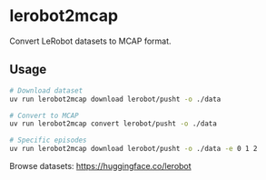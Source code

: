 # lerobot2mcap

Convert LeRobot datasets to MCAP format.

## Usage

```bash
# Download dataset
uv run lerobot2mcap download lerobot/pusht -o ./data

# Convert to MCAP
uv run lerobot2mcap convert lerobot/pusht -o ./data

# Specific episodes
uv run lerobot2mcap download lerobot/pusht -o ./data -e 0 1 2
```

Browse datasets: https://huggingface.co/lerobot
